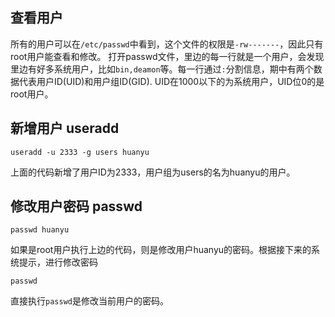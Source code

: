 ## 查看用户
所有的用户可以在`/etc/passwd`中看到，这个文件的权限是`-rw-------`，因此只有root用户能查看和修改。
打开passwd文件，里边的每一行就是一个用户，会发现里边有好多系统用户，比如`bin,deamon`等。每一行通过`:`分割信息，期中有两个数据代表用户ID(UID)和用户组ID(GID).
UID在1000以下的为系统用户，UID位0的是root用户。

## 新增用户 useradd
```shell
useradd -u 2333 -g users huanyu
```
上面的代码新增了用户ID为2333，用户组为users的名为huanyu的用户。

## 修改用户密码 passwd
```shell
passwd huanyu
```
如果是root用户执行上边的代码，则是修改用户huanyu的密码。根据接下来的系统提示，进行修改密码
```shell
passwd
```
直接执行`passwd`是修改当前用户的密码。

